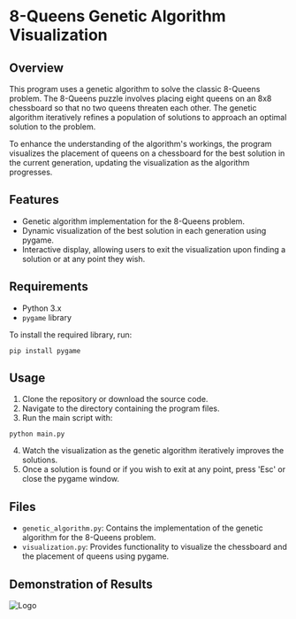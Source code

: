 
# 8-Queens Genetic Algorithm Visualization

## Overview

This program uses a genetic algorithm to solve the classic 8-Queens problem. The 8-Queens puzzle involves placing eight queens on an 8x8 chessboard so that no two queens threaten each other. The genetic algorithm iteratively refines a population of solutions to approach an optimal solution to the problem.

To enhance the understanding of the algorithm's workings, the program visualizes the placement of queens on a chessboard for the best solution in the current generation, updating the visualization as the algorithm progresses.

## Features

- Genetic algorithm implementation for the 8-Queens problem.
- Dynamic visualization of the best solution in each generation using pygame.
- Interactive display, allowing users to exit the visualization upon finding a solution or at any point they wish.

## Requirements

- Python 3.x
- `pygame` library

To install the required library, run:
```
pip install pygame
```

## Usage

1. Clone the repository or download the source code.
2. Navigate to the directory containing the program files.
3. Run the main script with:
```
python main.py
```
4. Watch the visualization as the genetic algorithm iteratively improves the solutions.
5. Once a solution is found or if you wish to exit at any point, press 'Esc' or close the pygame window.

## Files

- `genetic_algorithm.py`: Contains the implementation of the genetic algorithm for the 8-Queens problem.
- `visualization.py`: Provides functionality to visualize the chessboard and the placement of queens using pygame.


## Demonstration of Results
![Logo](https://rodolfo.lorbieski.eti.br/portfolio/8queens.png)
